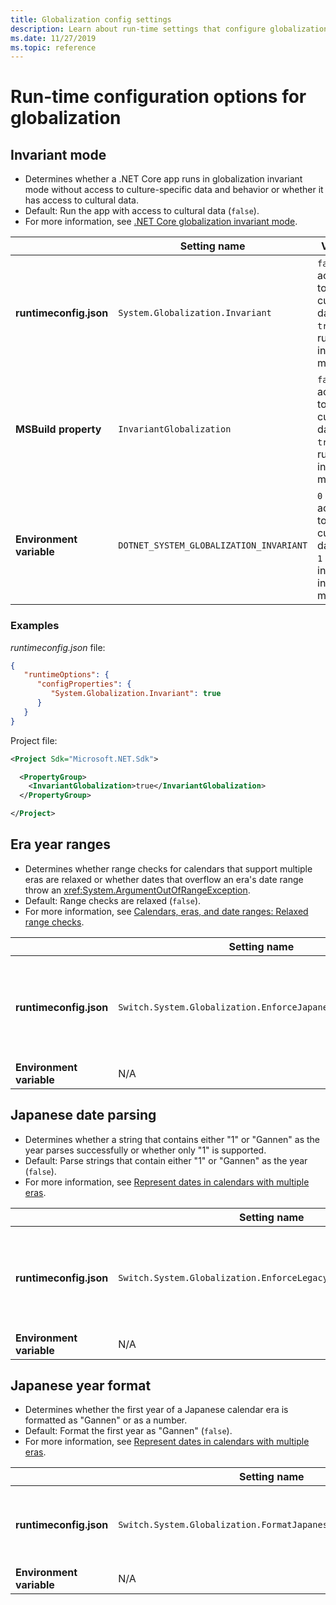 ```yaml
---
title: Globalization config settings
description: Learn about run-time settings that configure globalization aspects of a .NET Core app, for example, how it parses Japanese dates.
ms.date: 11/27/2019
ms.topic: reference
---
```

# Run-time configuration options for globalization

## Invariant mode

- Determines whether a .NET Core app runs in globalization invariant mode without access to culture-specific data and behavior or whether it has access to cultural data.
- Default: Run the app with access to cultural data (`false`).
- For more information, see [.NET Core globalization invariant mode](https://github.com/dotnet/runtime/blob/master/docs/design/features/globalization-invariant-mode.md).

| | Setting name | Values |
| - | - | - |
| **runtimeconfig.json** | `System.Globalization.Invariant` | `false` - access to cultural data<br/>`true` - run in invariant mode |
| **MSBuild property** | `InvariantGlobalization` | `false` - access to cultural data<br/>`true` - run in invariant mode |
| **Environment variable** | `DOTNET_SYSTEM_GLOBALIZATION_INVARIANT` | `0` - access to cultural data<br/>`1` - run in invariant mode |

### Examples

*runtimeconfig.json* file:

```json
{
   "runtimeOptions": {
      "configProperties": {
         "System.Globalization.Invariant": true
      }
   }
}
```

Project file:

```xml
<Project Sdk="Microsoft.NET.Sdk">

  <PropertyGroup>
    <InvariantGlobalization>true</InvariantGlobalization>
  </PropertyGroup>

</Project>
```

## Era year ranges

- Determines whether range checks for calendars that support multiple eras are relaxed or whether dates that overflow an era's date range throw an <xref:System.ArgumentOutOfRangeException>.
- Default: Range checks are relaxed (`false`).
- For more information, see [Calendars, eras, and date ranges: Relaxed range checks](../../standard/datetime/working-with-calendars.md#calendars-eras-and-date-ranges-relaxed-range-checks).

| | Setting name | Values |
| - | - | - |
| **runtimeconfig.json** | `Switch.System.Globalization.EnforceJapaneseEraYearRanges` | `false` - relaxed range checks<br/>`true` - overflows cause an exception |
| **Environment variable** | N/A | N/A |

## Japanese date parsing

- Determines whether a string that contains either "1" or "Gannen" as the year parses successfully or whether only "1" is supported.
- Default: Parse strings that contain either "1" or "Gannen" as the year (`false`).
- For more information, see [Represent dates in calendars with multiple eras](../../standard/datetime/working-with-calendars.md#represent-dates-in-calendars-with-multiple-eras).

| | Setting name | Values |
| - | - | - |
| **runtimeconfig.json** | `Switch.System.Globalization.EnforceLegacyJapaneseDateParsing` | `false` - "Gannen" or "1" is supported<br/>`true` - only "1" is supported |
| **Environment variable** | N/A | N/A |

## Japanese year format

- Determines whether the first year of a Japanese calendar era is formatted as "Gannen" or as a number.
- Default: Format the first year as "Gannen" (`false`).
- For more information, see [Represent dates in calendars with multiple eras](../../standard/datetime/working-with-calendars.md#represent-dates-in-calendars-with-multiple-eras).

| | Setting name | Values |
| - | - | - |
| **runtimeconfig.json** | `Switch.System.Globalization.FormatJapaneseFirstYearAsANumber` | `false` - format as "Gannen"<br/>`true` - format as number |
| **Environment variable** | N/A | N/A |
